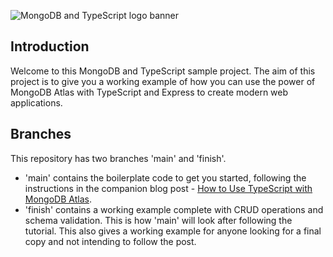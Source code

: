 ![MongoDB and TypeScript logo banner](./images/banner.png)

## Introduction

Welcome to this MongoDB and TypeScript sample project.
The aim of this project is to give you a working example of how you can use the power of MongoDB Atlas with TypeScript and Express to create modern web applications.

## Branches

This repository has two branches 'main' and 'finish'.

- 'main' contains the boilerplate code to get you started, following the instructions in the companion blog post - [How to Use TypeScript with MongoDB Atlas](https://www.mongodb.com/compatibility/using-typescript-with-mongodb-tutorial).
- 'finish' contains a working example complete with CRUD operations and schema validation. This is how 'main' will look after following the tutorial. This also gives a working example for anyone looking for a final copy and not intending to follow the post.
